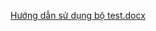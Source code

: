 [Hướng dẫn sử dụng bộ test.docx](https://github.com/BanAnA9205/KTLT---BTL-2-test-generator/files/15275681/H.ng.d.n.s.d.ng.b.test.docx)
